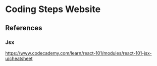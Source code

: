 # Coding Steps Website

## References

### Jsx

https://www.codecademy.com/learn/react-101/modules/react-101-jsx-u/cheatsheet
